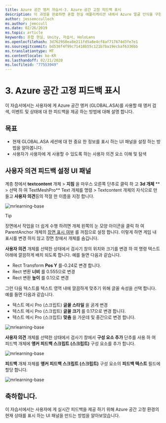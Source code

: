 ```yaml
---
title: Azure 공간 앵커 자습서-3. Azure 공간 고정 피드백 표시
description: 이 과정을 완료하면 혼합 현실 애플리케이션 내에서 Azure 얼굴 인식을 구현하는 방법을 이해할 수 있습니다.
author: jessemcculloch
ms.author: jemccull
ms.date: 02/26/2019
ms.topic: article
keywords: 혼합 현실, Unity, 자습서, HoloLens
ms.openlocfilehash: 3d762950ea8e211fd5a8e4cf8af717674d3fe7e1
ms.sourcegitcommit: bd536f4f99c71418b55c121b7ba19ecbaf6336bb
ms.translationtype: MT
ms.contentlocale: ko-KR
ms.lasthandoff: 02/21/2020
ms.locfileid: "77553949"
---
```

# <a name="3-displaying-azure-spatial-anchor-feedback"></a>3. Azure 공간 고정 피드백 표시

이 자습서에서는 사용자에 게 Azure 공간 앵커 (GLOBAL.ASA)를 사용할 때 앵커 검색, 이벤트 및 상태에 대 한 피드백을 제공 하는 방법에 대해 설명 합니다.

## <a name="objectives"></a>목표

* 현재 GLOBAL.ASA 세션에 대 한 중요 한 정보를 표시 하는 UI 패널을 설정 하는 방법을 알아봅니다.
* 사용자가 사용자에 게 사용할 수 있도록 하는 사용자 의견 요소 이해 및 탐색

## <a name="set-up-asa-feedback-ui-panel"></a>사용자 의견 피드백 설정 UI 패널

계층 창에서 **textcontent** 개체 > **지침** 을 마우스 오른쪽 단추로 클릭 하 고 **3d 개체** ** > 선택 하 여 TextMeshPro** Text 개체를 명령 > Textcontent 개체의 자식으로 만들고 **사용자 의견**등의 적절 한 이름을 지정 합니다.

![mrlearning-base](images/mrlearning-asa/tutorial3-section1-step1-1.png)

> [!TIP]
> 장면에서 작업을 더 쉽게 수행 하려면 개체 왼쪽의 눈 모양 아이콘을 클릭 하 여 ParentAnchor 개체의 <a href="https://docs.unity3d.com/Manual/SceneVisibility.html" target="_blank">장면 표시 여부</a> 를 꺼짐으로 설정 합니다. 이렇게 하면 게임 내 표시를 변경 하지 않고 장면 창에서 개체를 숨깁니다.

**사용자 의견** 개체를 선택한 상태에서 검사기 창의 위치와 크기를 변경 하 여 명령 텍스트 아래에 깔끔하게 배치 되도록 합니다. 예를 들면 다음과 같습니다.

* Rect Transform **Pos Y** 를-0.24로 변경 합니다.
* Rect 변환 **너비** 를 0.555으로 변경
* Rect 변환 **높이** 를 0.1으로 변경

그런 다음 텍스트를 텍스트 영역 내에 깔끔하게 맞추기 위해 글꼴 속성을 선택 합니다. 예를 들면 다음과 같습니다.

* 텍스트 메시 Pro (스크립트) **글꼴 스타일** 을 굵게 변경
* 텍스트 메시 Pro (스크립트) **글꼴 크기** 를 0.17으로 변경 합니다.
* 텍스트 메시 Pro (스크립트) **맞춤** 을 가운데 및 중간으로 변경 합니다.

![mrlearning-base](images/mrlearning-asa/tutorial3-section1-step1-2.png)

**사용자 의견** 개체를 선택한 상태에서 검사기 창에서 **구성 요소 추가** 단추를 사용 하 여 피드백 개체에 **앵커 피드백 스크립트 (스크립트)** 구성 요소를 추가 합니다.

![mrlearning-base](images/mrlearning-asa/tutorial3-section1-step1-3.png)

**피드백** 개체 자체를 **앵커 피드백 스크립트 (스크립트)** 구성 요소의 **피드백 텍스트** 필드에 할당 합니다.

![mrlearning-base](images/mrlearning-asa/tutorial3-section1-step1-4.png)

## <a name="congratulations"></a>축하합니다.

이 자습서에서는 사용자에 게 실시간 피드백을 제공 하기 위해 Azure 공간 고정 환경의 현재 상태를 표시 하는 UI 패널을 만드는 방법을 알아보았습니다.
